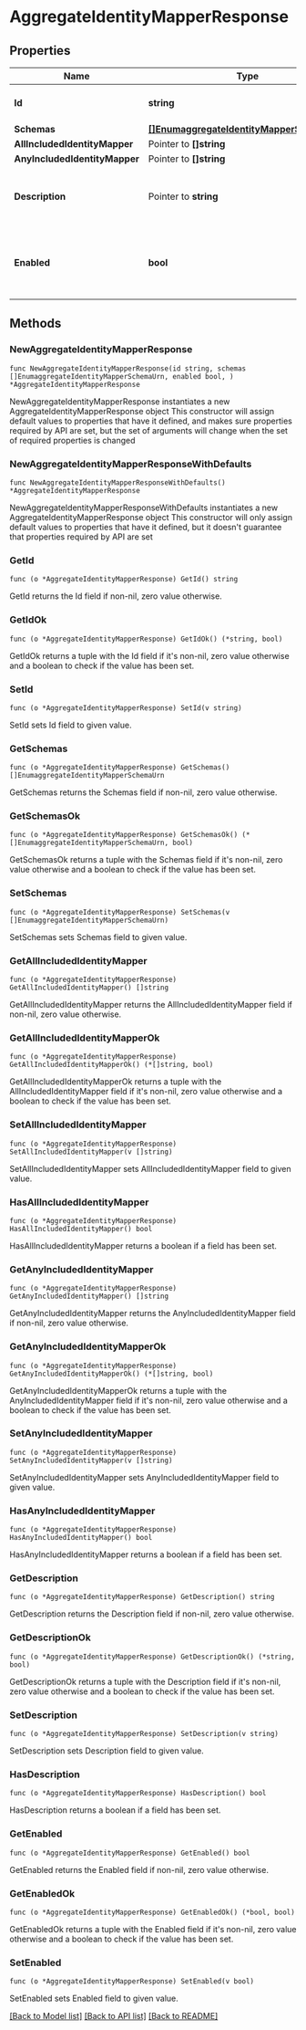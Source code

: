# AggregateIdentityMapperResponse

## Properties

Name | Type | Description | Notes
------------ | ------------- | ------------- | -------------
**Id** | **string** | Name of the Identity Mapper | 
**Schemas** | [**[]EnumaggregateIdentityMapperSchemaUrn**](EnumaggregateIdentityMapperSchemaUrn.md) |  | 
**AllIncludedIdentityMapper** | Pointer to **[]string** |  | [optional] 
**AnyIncludedIdentityMapper** | Pointer to **[]string** |  | [optional] 
**Description** | Pointer to **string** | A description for this Identity Mapper | [optional] 
**Enabled** | **bool** | Indicates whether the Identity Mapper is enabled for use. | 

## Methods

### NewAggregateIdentityMapperResponse

`func NewAggregateIdentityMapperResponse(id string, schemas []EnumaggregateIdentityMapperSchemaUrn, enabled bool, ) *AggregateIdentityMapperResponse`

NewAggregateIdentityMapperResponse instantiates a new AggregateIdentityMapperResponse object
This constructor will assign default values to properties that have it defined,
and makes sure properties required by API are set, but the set of arguments
will change when the set of required properties is changed

### NewAggregateIdentityMapperResponseWithDefaults

`func NewAggregateIdentityMapperResponseWithDefaults() *AggregateIdentityMapperResponse`

NewAggregateIdentityMapperResponseWithDefaults instantiates a new AggregateIdentityMapperResponse object
This constructor will only assign default values to properties that have it defined,
but it doesn't guarantee that properties required by API are set

### GetId

`func (o *AggregateIdentityMapperResponse) GetId() string`

GetId returns the Id field if non-nil, zero value otherwise.

### GetIdOk

`func (o *AggregateIdentityMapperResponse) GetIdOk() (*string, bool)`

GetIdOk returns a tuple with the Id field if it's non-nil, zero value otherwise
and a boolean to check if the value has been set.

### SetId

`func (o *AggregateIdentityMapperResponse) SetId(v string)`

SetId sets Id field to given value.


### GetSchemas

`func (o *AggregateIdentityMapperResponse) GetSchemas() []EnumaggregateIdentityMapperSchemaUrn`

GetSchemas returns the Schemas field if non-nil, zero value otherwise.

### GetSchemasOk

`func (o *AggregateIdentityMapperResponse) GetSchemasOk() (*[]EnumaggregateIdentityMapperSchemaUrn, bool)`

GetSchemasOk returns a tuple with the Schemas field if it's non-nil, zero value otherwise
and a boolean to check if the value has been set.

### SetSchemas

`func (o *AggregateIdentityMapperResponse) SetSchemas(v []EnumaggregateIdentityMapperSchemaUrn)`

SetSchemas sets Schemas field to given value.


### GetAllIncludedIdentityMapper

`func (o *AggregateIdentityMapperResponse) GetAllIncludedIdentityMapper() []string`

GetAllIncludedIdentityMapper returns the AllIncludedIdentityMapper field if non-nil, zero value otherwise.

### GetAllIncludedIdentityMapperOk

`func (o *AggregateIdentityMapperResponse) GetAllIncludedIdentityMapperOk() (*[]string, bool)`

GetAllIncludedIdentityMapperOk returns a tuple with the AllIncludedIdentityMapper field if it's non-nil, zero value otherwise
and a boolean to check if the value has been set.

### SetAllIncludedIdentityMapper

`func (o *AggregateIdentityMapperResponse) SetAllIncludedIdentityMapper(v []string)`

SetAllIncludedIdentityMapper sets AllIncludedIdentityMapper field to given value.

### HasAllIncludedIdentityMapper

`func (o *AggregateIdentityMapperResponse) HasAllIncludedIdentityMapper() bool`

HasAllIncludedIdentityMapper returns a boolean if a field has been set.

### GetAnyIncludedIdentityMapper

`func (o *AggregateIdentityMapperResponse) GetAnyIncludedIdentityMapper() []string`

GetAnyIncludedIdentityMapper returns the AnyIncludedIdentityMapper field if non-nil, zero value otherwise.

### GetAnyIncludedIdentityMapperOk

`func (o *AggregateIdentityMapperResponse) GetAnyIncludedIdentityMapperOk() (*[]string, bool)`

GetAnyIncludedIdentityMapperOk returns a tuple with the AnyIncludedIdentityMapper field if it's non-nil, zero value otherwise
and a boolean to check if the value has been set.

### SetAnyIncludedIdentityMapper

`func (o *AggregateIdentityMapperResponse) SetAnyIncludedIdentityMapper(v []string)`

SetAnyIncludedIdentityMapper sets AnyIncludedIdentityMapper field to given value.

### HasAnyIncludedIdentityMapper

`func (o *AggregateIdentityMapperResponse) HasAnyIncludedIdentityMapper() bool`

HasAnyIncludedIdentityMapper returns a boolean if a field has been set.

### GetDescription

`func (o *AggregateIdentityMapperResponse) GetDescription() string`

GetDescription returns the Description field if non-nil, zero value otherwise.

### GetDescriptionOk

`func (o *AggregateIdentityMapperResponse) GetDescriptionOk() (*string, bool)`

GetDescriptionOk returns a tuple with the Description field if it's non-nil, zero value otherwise
and a boolean to check if the value has been set.

### SetDescription

`func (o *AggregateIdentityMapperResponse) SetDescription(v string)`

SetDescription sets Description field to given value.

### HasDescription

`func (o *AggregateIdentityMapperResponse) HasDescription() bool`

HasDescription returns a boolean if a field has been set.

### GetEnabled

`func (o *AggregateIdentityMapperResponse) GetEnabled() bool`

GetEnabled returns the Enabled field if non-nil, zero value otherwise.

### GetEnabledOk

`func (o *AggregateIdentityMapperResponse) GetEnabledOk() (*bool, bool)`

GetEnabledOk returns a tuple with the Enabled field if it's non-nil, zero value otherwise
and a boolean to check if the value has been set.

### SetEnabled

`func (o *AggregateIdentityMapperResponse) SetEnabled(v bool)`

SetEnabled sets Enabled field to given value.



[[Back to Model list]](../README.md#documentation-for-models) [[Back to API list]](../README.md#documentation-for-api-endpoints) [[Back to README]](../README.md)



